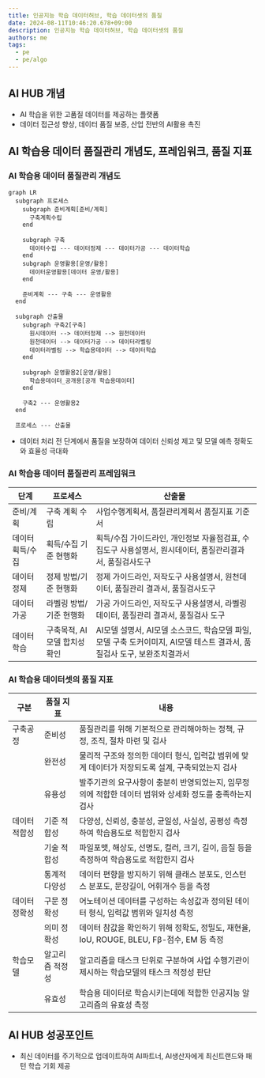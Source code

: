 ```yaml
---
title: 인공지능 학습 데이터허브, 학습 데이터셋의 품질
date: 2024-08-11T10:46:20.678+09:00
description: 인공지능 학습 데이터허브, 학습 데이터셋의 품질
authors: me
tags:
  - pe
  - pe/algo
---
```


## AI HUB 개념

- AI 학습을 위한 고품질 데이터를 제공하는 플랫폼
- 데이터 접근성 향상, 데이터 품질 보증, 산업 전반의 AI활용 촉진

## AI 학습용 데이터 품질관리 개념도, 프레임워크, 품질 지표

### AI 학습용 데이터 품질관리 개념도

```mermaid
graph LR
  subgraph 프로세스
    subgraph 준비계획[준비/계획]
      구축계획수립
    end

    subgraph 구축
      데이터수집 --- 데이터정제 --- 데이터가공 --- 데이터학습
    end
    subgraph 운영활용[운영/활용]
      데이터운영활용[데이터 운영/활용]
    end

    준비계획 --- 구축 --- 운영활용
  end

  subgraph 산출물
    subgraph 구축2[구축]
      원시데이터 --> 데이터정제 --> 원천데이터
      원천데이터 --> 데이터가공 --> 데이터라벨링
      데이터라벨링 --> 학습용데이터 --> 데이터학습
    end

    subgraph 운영활용2[운영/활용]
      학습용데이터_공개용[공개 학습용데이터]
    end

    구축2 --- 운영활용2
  end

  프로세스 --- 산출물
```

- 데이터 처리 전 단계에서 품질을 보장하여 데이터 신뢰성 제고 및 모델 예측 정확도와 효율성 극대화

### AI 학습용 데이터 품질관리 프레임워크

| 단계 | 프로세스 | 산출물 |
| --- | --- | --- |
| 준비/계획 | 구축 계획 수립 | 사업수행계획서, 품질관리계획서 품질지표 기준서 |
| 데이터획득/수집 | 획득/수집 기준 현행화 | 획득/수집 가이드라인, 개인정보 자율점검표, 수집도구 사용설명서, 원시데이터, 품질관리결과서, 품질검사도구 |
| 데이터정제 | 정제 방법/기준 현행화 | 정제 가이드라인, 저작도구 사용설명서, 원천데이터, 품질관리 결과서, 품질검사도구 |
| 데이터가공 | 라벨링 방법/기준 현행화 | 가공 가이드라인, 저작도구 사용설명서, 라벨링데이터, 품질관리 결과서, 품질검사 도구 |
| 데이터학습 | 구축목적, AI모델 합치성 확인 | AI모델 설명서, AI모델 소스코드, 학습모델 파일, 모델 구축 도커이미지, AI모델 테스트 결과서, 품질검사 도구, 보완조치결과서 |

### AI 학습용 데이터셋의 품질 지표

| 구분 | 품질 지표 | 내용 |
| --- | --- | --- |
| 구축공정 | 준비성 | 품질관리를 위해 기본적으로 관리해야하는 정책, 규정, 조직, 절차 마련 및 검사 |
| | 완전성 | 물리적 구조와 정의한 데이터 형식, 입력값 범위에 맞게 데이터가 저장되도록 설계, 구축되었는지 검사 |
| | 유용성 | 발주기관의 요구사항이 충분히 반영되었는지, 임무정의에 적합한 데이터 범위와 상세화 정도를 충족하는지 검사 |
| 데이터 적합성 | 기준 적합성 | 다양성, 신뢰성, 충분성, 균일성, 사실성, 공평성 측정하여 학습용도로 적합한지 검사 |
| | 기술 적합성 | 파일포맷, 해상도, 선명도, 컬러, 크기, 길이, 음질 등을 측정하여 학습용도로 적합한지 검사 |
| | 통계적 다양성 | 데이터 편향을 방지하기 위해 클래스 분포도, 인스턴스 분포도, 문장길이, 어휘개수 등을 측정 |
| 데이터 정확성 | 구문 정확성 | 어노테이션 데이터를 구성하는 속성값과 정의된 데이터 형식, 입력값 범위와 일치성 측정 |
| | 의미 정확성 | 데이터 참값을 확인하기 위해 정확도, 정밀도, 재현율, IoU, ROUGE, BLEU, Fβ-점수, EM 등 측정 |
| 학습모델 | 알고리즘 적정성 | 알고리즘을 태스크 단위로 구분하여 사업 수행기관이 제시하는 학습모델의 태스크 적정성 판단 |
| | 유효성 | 학습용 데이터로 학습시키는데에 적합한 인공지능 알고리즘의 유효성 측정 |

## AI HUB 성공포인트

- 최신 데이터를 주기적으로 업데이트하여 AI파트너, AI생산자에게 최신트랜드와 패턴 학습 기회 제공
